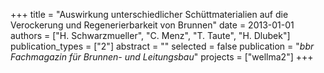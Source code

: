 +++
title = "Auswirkung unterschiedlicher Schüttmaterialien auf die Verockerung und Regenerierbarkeit von Brunnen"
date = 2013-01-01
authors = ["H. Schwarzmueller", "C. Menz", "T. Taute", "H. Dlubek"]
publication_types = ["2"]
abstract = ""
selected = false
publication = "*bbr Fachmagazin für Brunnen- und Leitungsbau*"
projects = ["wellma2"]
+++

